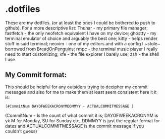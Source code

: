 # .dotfiles
These are my dotfiles. (or at least the ones I could be bothered to push to github). For a more descriptive list: Thunar - my primary file manager; fastfetch - the only neofetch equivalent I have on my device; ghostty - my terminal emulator of choice and arguably the best one; kitty - helps render stuff in said terminal; neovim - one of my editors and with a config I ~stole~ borrowed from [BreadOnPenguins](https://github.com/BreadOnPenguins); rmpc - the terminal music player I really need to start customizing; xfe - the file explorer I barely use; zsh - the shell I use

## My Commit format:
This should be helpful for any outsiders trying to decipher my commit messages and also for me to make them at least seem consistent here it it is:


```[#CommitNum DAYOFWEEKACRONYMDDMMYY - ACTUALCOMMITMESSAGE ]```


(CommitNum - Is the count of what commit it is; DAYOFWEEKACRONYM is yk M for Monday, SU for Sunday etc, DDMMYY is just the regular format for dates and ACTUALCOMMITMESSAGE is the commit message if you couldn't guess)
